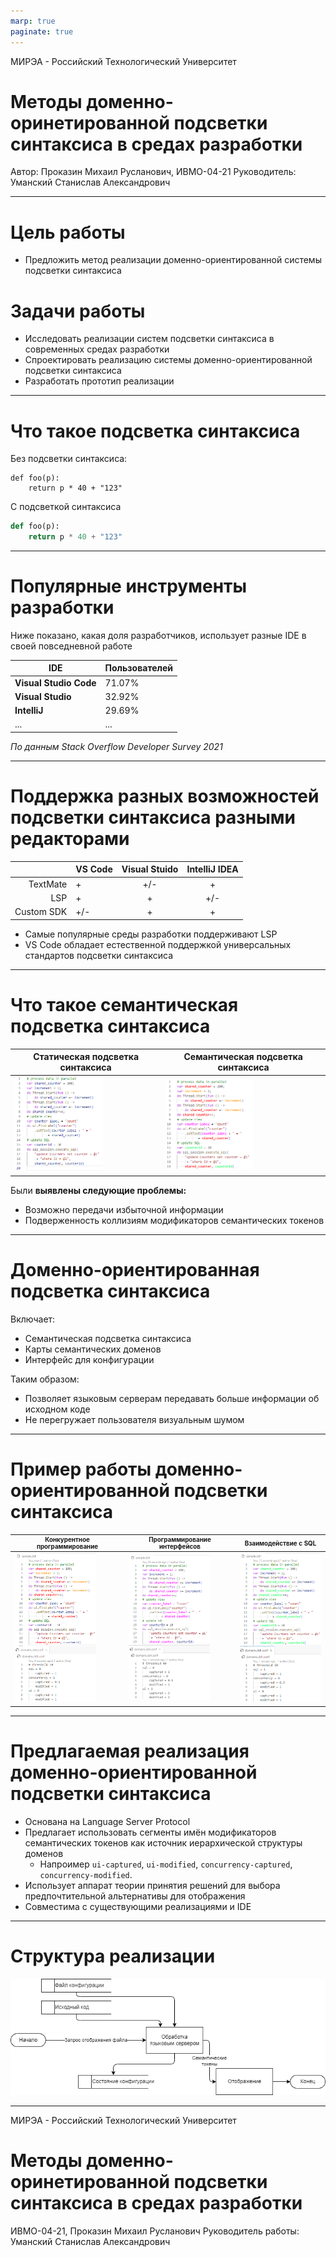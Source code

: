 ```yaml
---
marp: true
paginate: true
---
```


МИРЭА - Российский Технологический Университет

# Методы доменно-оринетированной подсветки синтаксиса в средах разработки

Автор: Проказин Михаил Русланович, ИВМО-04-21
Руководитель: Уманский Станислав Александрович

--- 

# Цель работы

- Предложить метод реализации доменно-ориентированной системы подсветки синтаксиса

# Задачи работы

- Исследовать реализации систем подсветки синтаксиса в современных средах разработки
- Спроектировать реализацию системы доменно-ориентированной подсветки синтаксиса
- Разработать прототип реализации

---

# Что такое подсветка синтаксиса

Без подсветки синтаксиса:
```
def foo(p):
    return p * 40 + "123"
```
С подсветкой синтаксиса
```python
def foo(p):
    return p * 40 + "123"
```

---

# Популярные инструменты разработки

Ниже показано, какая доля разработчиков, использует разные IDE в своей повседневной работе

| IDE                    | Пользователей |
| --------------         | ------------- |
| __Visual Studio Code__ | 71.07%        |
| __Visual Studio__      | 32.92%        |
| __IntelliJ__           | 29.69%        |
| ...                    | ...           |

_По данным Stack Overflow Developer Survey 2021_

---

# Поддержка разных возможностей подсветки синтаксиса разными редакторами

|            | VS Code | Visual Stuido | IntelliJ IDEA |
|-----------:|:--------|:-------------:|:-------------:|
| TextMate   |     +   |     +/-       |      +        | 
| LSP        |     +   |     +         |      +/-      | 
| Custom SDK |     +/- |     +         |      +        | 

- Самые популярные среды разработки поддерживают LSP
- VS Code обладает естественной поддержкой универсальных стандартов подсветки синтаксиса

---

# Что такое семантическая подсветка синтаксиса

<style>
    div.static-vs-semantic img { width: 10em; }
</style>

<div class="static-vs-semantic">

| Статическая подсветка синтаксиса             | Семантическая подсветка синтаксиса          |
| -                                            | -                                           |
| ![](./pictures/semantic-highlitning-off.png) | ![](./pictures/semantic-highlitning-on.png) | 

</div>

Были **выявлены следующие проблемы:**

- Возможно передачи избыточной информации
- Подверженность коллизиям модификаторов семантических токенов

---

# Доменно-ориентированная подсветка синтаксиса

Включает:

- Семантическая подсветка синтаксиса
- Карты семантических доменов
- Интерфейс для конфигурации

Таким образом:

- Позволяет языковым серверам передавать больше информации об исходном коде
- Не перегружает пользователя визуальным шумом

---

# Пример работы доменно-ориентированной подсветки синтаксиса

<style>
    div.dsh-comparison img { width: 9.3em; }
    div.dsh-comparison th { font-size: 0.7em }
</style>

<div class="dsh-comparison">

| Конкурентное программирование              | Программирование интерфейсов      | Взаимодействие с SQL               |
| -----------------------------------------  | --------------------------------- | ---------------------------------  |
| ![](./pictures/dsh-sample-concurrency.png) | ![](./pictures/dsh-sample-ui.png) | ![](./pictures/dsh-sample-sql.png) |

</div>

---

# Предлагаемая реализация доменно-ориентированной подсветки синтаксиса

- Основана на Language Server Protocol
- Предлагает использовать сегменты имён модификаторов семантических токенов как источник иерархической структуры доменов
    - Напроимер `ui-captured`, `ui-modified`, `concurrency-captured`, `concurrency-modified`.
- Использует аппарат теории принятия решений для выбора предпочтительной альтернативы для отображения
- Совместима с существующими реализациями и IDE

---

# Структура реализации

![](./pictures/dsh-how-it-works.png)

---

МИРЭА - Российский Технологический Университет

# Методы доменно-оринетированной подсветки синтаксиса в средах разработки

ИВМО-04-21, Проказин Михаил Русланович
Руководитель работы: Уманский Станислав Александрович
